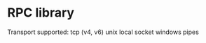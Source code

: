 RPC library
========

Transport supported: 
    tcp (v4, v6)
    unix local socket
    windows pipes


